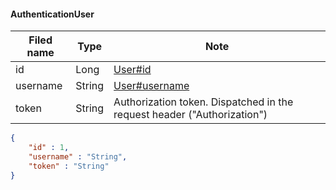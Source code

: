 #### AuthenticationUser
Filed name | Type | Note
------------ | ------------- | -------------
id | Long | [User#id](https://github.com/ilyukou/iot-docs/tree/main/dto/User.md)
username | String | [User#username](https://github.com/ilyukou/iot-docs/tree/main/dto/User.md)
token | String | Authorization token. Dispatched in the request header ("Authorization")

```json
{
    "id" : 1,
    "username" : "String",
    "token" : "String"
}

```
